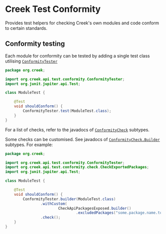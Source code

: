 # Creek Test Conformity

Provides test helpers for checking Creek's own modules and code conform to certain standards.

## Conformity testing

Each module for conformity can be tested by adding a single test class utilising [`ConformityTester`][1]

```java
package org.creek;

import org.creek.api.test.conformity.ConformityTester;
import org.junit.jupiter.api.Test;

class ModuleTest {

    @Test
    void shouldConform() {
        ConformityTester.test(ModuleTest.class);
    }
}
```

For a list of checks, refer to the javadocs of [`ConformityCheck`][2] subtypes.

Some checks can be customised. See javadocs of [`ConformityCheck.Builder`][2] subtypes. For example:

```java
package org.creek;

import org.creek.api.test.conformity.ConformityTester;
import org.creek.api.test.conformity.check.CheckExportedPackages;
import org.junit.jupiter.api.Test;

class ModuleTest {

    @Test
    void shouldConform() {
        ConformityTester.builder(ModuleTest.class)
                .withCustom(
                        CheckApiPackagesExposed.builder()
                                .excludedPackages("some.package.name.to.exclude.*"))
                .check();
    }
}
```

[1]: src/main/java/org/creek/api/test/conformity/ConformityTester.java
[2]: src/main/java/org/creek/api/test/conformity/ConformityCheck.java